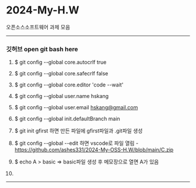 # 2024-My-H.W
오픈소스소프트웨어 과제 모음


--------------------------------------------------------------------------------
### 깃허브 open git bash here 

1. $ git config --global core.autocrlf true
2. $ git config --global core.safecrlf false
3. $ git config --global core.editor 'code --wait'
4. $ git config --global user.name hskang
5. $ git config --global user.email hskang@gmail.com
6. $ git config --global init.defaultBranch main

7. $ git init gfirst 하면 만든 파일에 gfirst파일과 .git파일 생성

8. $ git config --global --edit 하면 vscode로 파일 열림 - https://github.com/ashes331/2024-My-OSS-H.W/blob/main/C.zip

9.  $ echo A > basic => basic파일 생성 후 메모장으로 열면 A가 있음

10.  




--------------------------------------------------------------------------------

